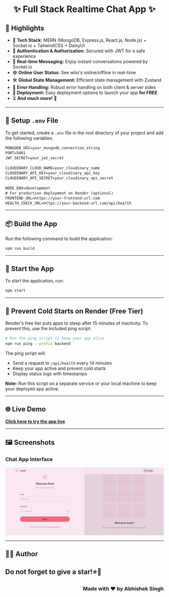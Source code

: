 <div align="center">
<h1>✨ Full Stack Realtime Chat App ✨</h1>
</div>

## **🚀 Highlights**  

- 🌟 **Tech Stack:** MERN (MongoDB, Express.js, React.js, Node.js) + Socket.io + TailwindCSS + DaisyUI  
- 🔐 **Authentication & Authorization:** Secured with JWT for a safe experience  
- 💬 **Real-time Messaging:** Enjoy instant conversations powered by Socket.io  
- 🟢 **Online User Status:** See who's online/offline in real-time  
- 🛠 **Global State Management:** Efficient state management with Zustand  
- 🐞 **Error Handling:** Robust error handling on both client & server sides  
- 🚀 **Deployment:** Easy deployment options to launch your app **for FREE**  
- ⏳ **And much more!** 🎉  

---

## **🔧 Setup `.env` File**  

To get started, create a `.env` file in the root directory of your project and add the following variables:  

```env
MONGODB_URI=your_mongodb_connection_string
PORT=5001
JWT_SECRET=your_jwt_secret

CLOUDINARY_CLOUD_NAME=your_cloudinary_name
CLOUDINARY_API_KEY=your_cloudinary_api_key
CLOUDINARY_API_SECRET=your_cloudinary_api_secret

NODE_ENV=development
# For production deployment on Render (optional)
FRONTEND_URL=https://your-frontend-url.com
HEALTH_CHECK_URL=https://your-backend-url.com/api/health
```

---

## **📦 Build the App**  

Run the following command to build the application:  

```bash
npm run build
```

---

## **🚀 Start the App**  

To start the application, run:  

```bash
npm start
```

---

## **🔄 Prevent Cold Starts on Render (Free Tier)**

Render's free tier puts apps to sleep after 15 minutes of inactivity. To prevent this, use the included ping script:

```bash
# Run the ping script to keep your app alive
npm run ping --prefix backend
```

The ping script will:
- Send a request to `/api/health` every 14 minutes
- Keep your app active and prevent cold starts
- Display status logs with timestamps

**Note:** Run this script on a separate service or your local machine to keep your deployed app active.

---
## **🌐 Live Demo**  
[**Click here to try the app live**](https://chatx-oyba.onrender.com/login)

---

## **🖼️ Screenshots**

### Chat App Interface
![Chat App UI Screenshot](https://github.com/singhabhishek98/ChatX/blob/main/UI)

---

## **👨‍💻 Author**  
<h2> Do not forget to give a star!⭐🤗 </h2>
<div align="right">
  <h3>Made with ❤️ by Abhishek Singh</h3>

